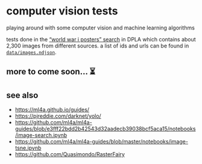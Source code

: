# computer vision tests
playing around with some computer vision and machine learning algorithms

tests done in the [“world war i posters” search](https://dp.la/search?q=world+war+i+poster) in DPLA which contains about 2,300 images from different sources. a list of ids and urls can be found in [`data/images.ndjson`](data/images.ndjson).

## more to come soon... ⏳

## see also
- https://ml4a.github.io/guides/
- https://pjreddie.com/darknet/yolo/
- https://github.com/ml4a/ml4a-guides/blob/e3fff22bdd2b42543d32aadecb39038bcf5aca15/notebooks/image-search.ipynb
- https://github.com/ml4a/ml4a-guides/blob/master/notebooks/image-tsne.ipynb
- https://github.com/Quasimondo/RasterFairy

